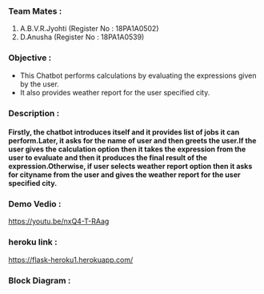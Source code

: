 ### Team Mates :
1. A.B.V.R.Jyohti (Register No : 18PA1A0502)
2. D.Anusha (Register No : 18PA1A0539)

### Objective : 
  - This Chatbot performs calculations by evaluating the expressions given by the user.
  - It also provides weather report for the user specified city.
  
### Description : 
#### Firstly, the chatbot introduces itself and it provides list of jobs it can perform.Later, it asks for the name of user and then greets the user.If the user gives the calculation option then it takes the expression from the user to evaluate and then it produces the final result of the expression.Otherwise, if user selects weather report option then it asks for cityname from the user and gives the weather report for the user specified city.

### Demo Vedio :
https://youtu.be/nxQ4-T-RAag

### heroku link :
https://flask-heroku1.herokuapp.com/

### Block Diagram :
